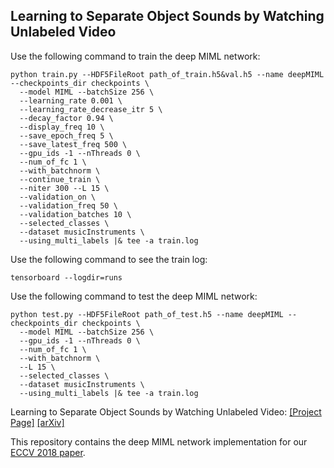 ## Learning to Separate Object Sounds by Watching Unlabeled Video

Use the following command to train the deep MIML network:
```
python train.py --HDF5FileRoot path_of_train.h5&val.h5 --name deepMIML --checkpoints_dir checkpoints \
  --model MIML --batchSize 256 \
  --learning_rate 0.001 \
  --learning_rate_decrease_itr 5 \
  --decay_factor 0.94 \
  --display_freq 10 \
  --save_epoch_freq 5 \
  --save_latest_freq 500 \
  --gpu_ids -1 --nThreads 0 \
  --num_of_fc 1 \
  --with_batchnorm \
  --continue_train \
  --niter 300 --L 15 \
  --validation_on \
  --validation_freq 50 \
  --validation_batches 10 \
  --selected_classes \
  --dataset musicInstruments \
  --using_multi_labels |& tee -a train.log
```

Use the following command to see the train log:
```
tensorboard --logdir=runs
```

Use the following command to test the deep MIML network:
```
python test.py --HDF5FileRoot path_of_test.h5 --name deepMIML --checkpoints_dir checkpoints \
  --model MIML --batchSize 256 \
  --gpu_ids -1 --nThreads 0 \
  --num_of_fc 1 \
  --with_batchnorm \
  --L 15 \
  --selected_classes \
  --dataset musicInstruments \
  --using_multi_labels |& tee -a train.log
  ```

Learning to Separate Object Sounds by Watching Unlabeled Video: [[Project Page]](http://vision.cs.utexas.edu/projects/separating_object_sounds/)    [[arXiv]](https://arxiv.org/abs/1712.04109)<br/>

This repository contains the deep MIML network implementation for our [ECCV 2018 paper](http://www.cs.utexas.edu/~grauman/papers/sound-sep-eccv2018.pdf).
